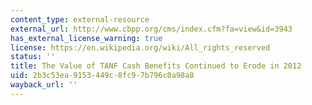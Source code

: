```yaml
---
content_type: external-resource
external_url: http://www.cbpp.org/cms/index.cfm?fa=view&id=3943
has_external_license_warning: true
license: https://en.wikipedia.org/wiki/All_rights_reserved
status: ''
title: The Value of TANF Cash Benefits Continued to Erode in 2012
uid: 2b3c53ea-9153-449c-8fc9-7b796c0a98a8
wayback_url: ''
---
```

